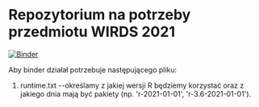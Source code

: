 # Repozytorium na potrzeby przedmiotu WIRDS 2021

[![Binder](https://mybinder.org/badge_logo.svg)](https://mybinder.org/v2/gh/TomaszSzczesniak/wirds-2021-binder-przyklad/main?urlpath=rstudio)

Aby binder działał potrzebuje następującego pliku:
1. runtime.txt --określamy z jakiej wersji R będziemy korzystać oraz z jakiego dnia mają być pakiety (np. 'r-2021-01-01', 'r-3.6-2021-01-01').
